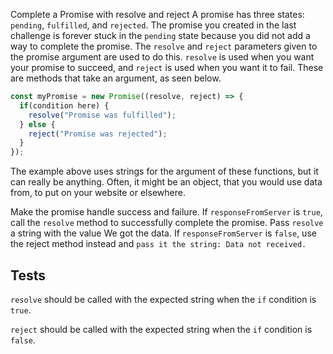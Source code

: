Complete a Promise with resolve and reject
A promise has three states: `pending`, `fulfilled`, and `rejected`. The promise you created in the last challenge is forever stuck in the `pending` state because you did not add a way to complete the promise. The `resolve` and `reject` parameters given to the promise argument are used to do this. `resolve` is used when you want your promise to succeed, and `reject` is used when you want it to fail. These are methods that take an argument, as seen below.

```javascript
const myPromise = new Promise((resolve, reject) => {
  if(condition here) {
    resolve("Promise was fulfilled");
  } else {
    reject("Promise was rejected");
  }
});
```

The example above uses strings for the argument of these functions, but it can really be anything. Often, it might be an object, that you would use data from, to put on your website or elsewhere.

Make the promise handle success and failure. If `responseFromServer` is `true`, call the `resolve` method to successfully complete the promise. Pass `resolve` a string with the value We got the data. If `responseFromServer` is `false`, use the reject method instead and `pass it the string: Data not received.`

## Tests

`resolve` should be called with the expected string when the `if` condition is `true`.

`reject` should be called with the expected string when the `if` condition is `false`.
